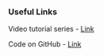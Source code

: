 ### Useful Links

Video tutorial series - [Link](https://www.youtube.com/watch?v=csuz7qSJv_Q&list=PL2j0_s2VJe2hzQuQyn6yfMS2olhhs4UnQ&index=1)

Code on GitHub - [Link](https://github.com/techthoughts2/Learn-PowerShell-Code-Examples/blob/master/LearnPowerShell/EP8%20-%20PowerShell%20Error%20Handling.ps1)

